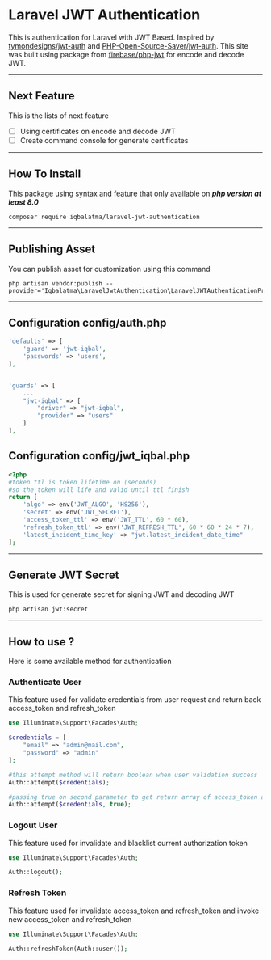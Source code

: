 # Laravel JWT Authentication

This is authentication for Laravel with JWT Based. Inspired by [tymondesigns/jwt-auth](https://github.com/tymondesigns/jwt-auth#documentation) and [PHP-Open-Source-Saver/jwt-auth](https://github.com/PHP-Open-Source-Saver/jwt-auth).
This site was built using package from [firebase/php-jwt](https://github.com/firebase/php-jwt) for encode and decode JWT.

***

## Next Feature
This is the lists of next feature
- [ ] Using certificates on encode and decode JWT
- [ ] Create command console for generate certificates

***

## How To Install
This package using syntax and feature that only available on ***php version at least 8.0***

```shell
composer require iqbalatma/laravel-jwt-authentication
```

***

## Publishing Asset
You can publish asset for customization using this command

```shell
php artisan vendor:publish --provider='Iqbalatma\LaravelJwtAuthentication\LaravelJWTAuthenticationProvider'
```

***

## Configuration config/auth.php

```php
'defaults' => [
    'guard' => 'jwt-iqbal',
    'passwords' => 'users',
],


'guards' => [
    ...
    "jwt-iqbal" => [
        "driver" => "jwt-iqbal",
        "provider" => "users"
    ]
],
```

## Configuration config/jwt_iqbal.php
```php
<?php
#token ttl is token lifetime on (seconds)
#so the token will life and valid until ttl finish
return [
    'algo' => env('JWT_ALGO', 'HS256'),
    'secret' => env('JWT_SECRET'),
    'access_token_ttl' => env('JWT_TTL', 60 * 60),
    'refresh_token_ttl' => env('JWT_REFRESH_TTL', 60 * 60 * 24 * 7),
    'latest_incident_time_key' => "jwt.latest_incident_date_time"
];
```

***

## Generate JWT Secret
This is used for generate secret for signing JWT and decoding JWT
```shell
php artisan jwt:secret
```

***

## How to use ?
Here is some available method for authentication

### Authenticate User
This feature used for validate credentials from user request and return back access_token and refresh_token
```php
use Illuminate\Support\Facades\Auth;

$credentials = [
    "email" => "admin@mail.com",
    "password" => "admin"
];

#this attempt method will return boolean when user validation success
Auth::attempt($credentials);

#passing true on second parameter to get return array of access_token and refresh_token
Auth::attempt($credentials, true);
```

### Logout User
This feature used for invalidate and blacklist current authorization token
```php
use Illuminate\Support\Facades\Auth;

Auth::logout();
```

### Refresh Token
This feature used for invalidate access_token and refresh_token and invoke new access_token and refresh_token
```php
use Illuminate\Support\Facades\Auth;

Auth::refreshToken(Auth::user());
```



